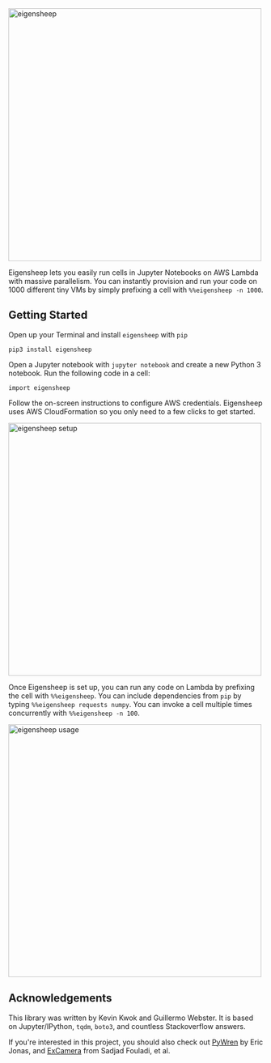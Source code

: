 <img src="https://raw.githubusercontent.com/antimatter15/lambdu/master/images/logo.png" alt="eigensheep" width="500"/>

Eigensheep lets you easily run cells in Jupyter Notebooks on AWS Lambda with massive parallelism. You can instantly provision and run your code on 1000 different tiny VMs by simply prefixing a cell with `%%eigensheep -n 1000`. 

## Getting Started

Open up your Terminal and install `eigensheep` with `pip`

    pip3 install eigensheep

Open a Jupyter notebook with `jupyter notebook` and create a new Python 3 notebook. Run the following code in a cell:

    import eigensheep

Follow the on-screen instructions to configure AWS credentials. Eigensheep uses AWS CloudFormation so you only need to a few clicks to get started. 

<img src="https://raw.githubusercontent.com/antimatter15/lambdu/master/images/setup.png" alt="eigensheep setup" width="500" />

Once Eigensheep is set up, you can run any code on Lambda by prefixing the cell with `%%eigensheep`. You can include dependencies from `pip` by typing `%%eigensheep requests numpy`. You can invoke a cell multiple times concurrently with `%%eigensheep -n 100`. 

<img src="https://raw.githubusercontent.com/antimatter15/lambdu/master/images/parallel.gif" alt="eigensheep usage" width="500"  />

## Acknowledgements

This library was written by Kevin Kwok and Guillermo Webster. It is based on Jupyter/IPython, `tqdm`, `boto3`, and countless Stackoverflow answers.

If you're interested in this project, you should also check out [PyWren](http://pywren.io/) by Eric Jonas, and [ExCamera](https://www.usenix.org/system/files/conference/nsdi17/nsdi17-fouladi.pdf) from Sadjad Fouladi, et al. 
